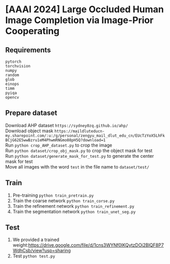# [AAAI 2024] Large Occluded Human Image Completion via Image-Prior Cooperating

## Requirements

```
pytorch
torchvision
numpy
random
glob
einops
timm
pyiqa
opencv
```

## Prepare dataset
Download AHP dataset ```https://sydney0zq.github.io/ahp/```  
Download object mask ```https://maildluteducn-my.sharepoint.com/:u:/g/personal/zengyu_mail_dlut_edu_cn/EUcTzYoX5LhFkBCjG62E5wwBzru1eM4PhwmRNGmo08pH5Q?download=1```  
Run ```python crop_AHP_dataset.py``` to crop the image  
Run ```python dataset/crop_obj_mask.py``` to crop the object mask for test  
Run ```python dataset/generate_mask_for_test.py``` to generate the center mask for test  
Move all images with the word ```test``` in the file name to ```dataset/test/```  
## Train
1. Pre-training  ```python train_pretrain.py```
2. Train the coarse network ```python train_corse.py```
3. Train the refinement network ```python train_refinement.py```
4. Train the segmentation network ```python train_unet_seg.py```
## Test
1. We provided a trained weight:https://drive.google.com/file/d/1cns3WYNf0lKQytzDOi2BlQF8P7WdhCsb/view?usp=sharing
2. Test ```python test.py```

